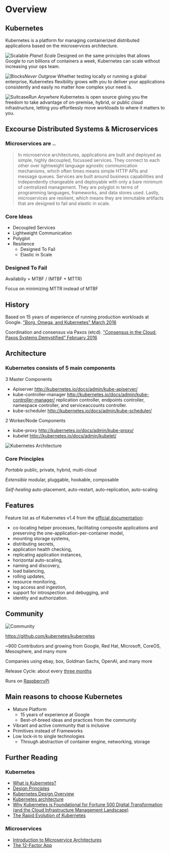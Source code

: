 # Overview

## Kubernetes

Kubernetes is a platform for managing containerized distributed applications based on the microservices architecture.

![Scalable](/img/scalable.png) *Planet Scale*
Designed on the same principles that allows Google to run billions of containers a week, Kubernetes can scale without increasing your ops team.

![Blocks](/img/blocks.png)*Never Outgrow*
Whether testing locally or running a global enterprise, Kubernetes flexibility grows with you to deliver your applications consistently and easily no matter how complex your need is.

![Suitcase](/img/suitcase.png)*Run Anywhere*
Kubernetes is open source giving you the freedom to take advantage of on-premise, hybrid, or public cloud infrastructure, letting you effortlessly move workloads to where it matters to you.

## Excourse Distributed Systems & Microservices

### Microservices are ..

> In microservice architectures, applications are built and deployed as simple, highly decoupled, focussed services. They connect to each other over lightweight language agnostic communication mechanisms, which often times means simple HTTP APIs and message queues. Services are built around business capabilities and independently changeable and deployable with only a bare minimum of centralized management. They are polyglot in terms of programming languages, frameworks, and data stores used. Lastly, microservices are resilient, which means they are immutable artifacts that are designed to fail and elastic in scale.

### Core Ideas

- Decoupled Services
- Lightweight Communication
- Polyglot
- Resilience
    - Designed To Fail
    - Elastic in Scale

### Designed To Fail

Availabiliy = MTBF / (MTBF + MTTR)

Focus on minimizing MTTR instead of MTBF

## History

Based on 15 years of experience of running production workloads at Google.
["Borg, Omega, and Kubernetes" March 2016](http://queue.acm.org/detail.cfm?id=2898444)

Coordination and consensus via Paxos (etcd). 
["Consensus in the Cloud: Paxos Systems Demystified" February 2016](https://www.cse.buffalo.edu/tech-reports/2016-02.pdf)

## Architecture

### Kubernetes consists of 5 main components

3 Master Components
- Apiserver
  http://kubernetes.io/docs/admin/kube-apiserver/
- kube-controller-manager
  http://kubernetes.io/docs/admin/kube-controller-manager/
  replication controller, endpoints controller, namespace controller, and serviceaccounts controller.
- kube-scheduler
  http://kubernetes.io/docs/admin/kube-scheduler/

2 Worker/Node Components    
- kube-proxy
  http://kubernetes.io/docs/admin/kube-proxy/
- kubelet
  http://kubernetes.io/docs/admin/kubelet/

![Kubernetes Architecture](/img/architecture.png)

### Core Principles 

*Portable*
public, private, hybrid, multi-cloud

*Extensible*
modular, pluggable, hookable, composable

*Self-healing*
auto-placement, auto-restart, auto-replication, auto-scaling

## Features

Feature list as of Kubernetes v1.4 from the [official documentation](http://kubernetes.io/docs/whatisk8s/):
- co-locating helper processes, facilitating composite applications and preserving the one-application-per-container model,
- mounting storage systems,
- distributing secrets,
- application health checking,
- replicating application instances,
- horizontal auto-scaling,
- naming and discovery,
- load balancing,
- rolling updates,
- resource monitoring,
- log access and ingestion,
- support for introspection and debugging, and
- identity and authorization.

## Community

![Community](/img/community.png)

https://github.com/kubernetes/kubernetes

~900 Contributors and growing
from Google, Red Hat, Microsoft, CoreOS, Mesosphere, and many more

Companies using
ebay, box, Goldman Sachs, OpenAI, and many more

Release Cycle: about every [three months](https://github.com/kubernetes/features/blob/master/release-1.5/release-1.5.md)

Runs on [RaspberryPi](https://github.com/luxas/kubernetes-on-arm)

## Main reasons to choose Kubernetes

- Mature Platform
    - 15 years of experience at Google
    - Best-of-breed ideas and practices from the community
- Vibrant and active community that is inclusive
- Primitives instead of Frameworks
- Low lock-in to single technologies
    - Through abstraction of container engine, networking, storage

## Further Reading

### Kubernetes

- [What is Kubernetes?](http://kubernetes.io/docs/whatisk8s/)
- [Design Principles](https://github.com/kubernetes/kubernetes/blob/master/docs/design/principles.md)
- [Kubernetes Design Overview](https://github.com/kubernetes/kubernetes/blob/master/docs/design/README.md)
- [Kubernetes architecture](https://github.com/kubernetes/kubernetes/blob/master/docs/design/architecture.md)
- [Why Kubernetes is Foundational for Fortune 500 Digital Transformation (and the Cloud Infrastructure Management Landscape)](http://www.work-bench.com/blog/2016/07/12/why-kubernetes-is-foundational-for-fortune-500-digital-transformation)
- [The Rapid Evolution of Kubernetes](http://redmonk.com/fryan/2015/08/10/the-rapid-evolution-kubernetes/)

### Microservices

- [Introduction to Microservice Architectures](https://giantswarm.io/microservices/)
- [The 12-Factor App](https://12factor.net/)